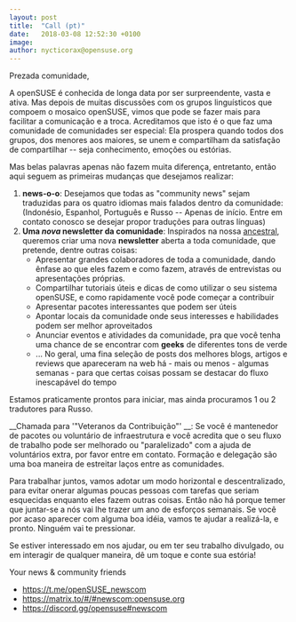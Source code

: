 ```yaml
---
layout: post
title:  "Call (pt)"
date:   2018-03-08 12:52:30 +0100
image:
author: nycticorax@opensuse.org
---
```

Prezada comunidade,

A openSUSE é conhecida de longa data por ser surpreendente, vasta e ativa. Mas depois de muitas discussões com os grupos linguísticos que compoem o mosaico openSUSE, vimos que pode se fazer mais para facilitar a comunicação e a troca. Acreditamos que isto é o que faz uma comunidade de comunidades ser especial: Ela prospera quando todos dos grupos, dos menores aos maiores, se unem e compartilham da satisfação de compartilhar -- seja conhecimento, emoções ou estórias.

Mas belas palavras apenas não fazem muita diferença, entretanto, então aqui seguem as primeiras mudanças que desejamos realizar:

1. __news-o-o__: Desejamos que todas as "community news" sejam traduzidas para os quatro idiomas mais falados dentro da comunidade: (Indonésio, Espanhol, Português e Russo -- Apenas de início. Entre em contato conosco se desejar propor traduções para outras línguas)
2. __Uma *nova* newsletter da comunidade__: Inspirados na nossa [ancestral](https://en.opensuse.org/Category:Weekly_news_issues), queremos criar uma nova __newsletter__ aberta a toda comunidade, que pretende, dentre outras coisas:
    * Apresentar grandes colaboradores de toda a comunidade, dando ênfase ao que eles fazem e como fazem, através de entrevistas ou apresentações próprias.
    * Compartilhar tutoriais úteis e dicas de como utilizar o seu sistema openSUSE, e como rapidamente você pode começar a contribuir
    * Apresentar pacotes interessantes que podem ser úteis
    * Apontar locais da comunidade onde seus interesses e habilidades podem ser melhor aproveitados
    * Anunciar eventos e atividades da comunidade, pra que você tenha uma chance de se encontrar com __geeks__ de diferentes tons de verde 
    * ... No geral, uma fina seleção de posts dos melhores blogs, artigos e reviews que apareceram na web há - mais ou menos - algumas semanas - para que certas coisas possam se destacar do fluxo inescapável do tempo 
    
Estamos praticamente prontos para iniciar, mas ainda procuramos 1 ou 2 tradutores para Russo.
    
__Chamada para '"Veteranos da Contribuição"' __: Se você é mantenedor de pacotes ou voluntário de infraestrutura e você acredita que o seu fluxo de trabalho pode ser melhorado ou "paralelizado" com a ajuda de voluntários extra, por favor entre em contato. Formação e delegação são uma boa maneira de estreitar laços entre as comunidades. 

Para trabalhar juntos, vamos adotar um modo horizontal e descentralizado, para evitar onerar algumas poucas pessoas com tarefas que seriam esquecidas enquanto eles fazem outras coisas. Então não há porque temer que juntar-se a nós vai lhe trazer um ano de esforços semanais. Se você por acaso aparecer com alguma boa idéia, vamos te ajudar a realizá-la, e pronto. Ninguém vai te pressionar.

Se estiver interessado em nos ajudar, ou em ter seu trabalho divulgado, ou em interagir de qualquer maneira, dê um toque e conte sua estória!

Your news & community friends

* https://t.me/openSUSE_newscom
* https://matrix.to/#/#newscom:opensuse.org
* https://discord.gg/opensuse#newscom
